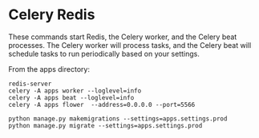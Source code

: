 # Celery Redis

These commands start Redis, the Celery worker, and the Celery beat processes.
The Celery worker will process tasks, and the Celery beat will schedule tasks to
run periodically based on your settings.

From the apps directory:

```
redis-server
celery -A apps worker --loglevel=info
celery -A apps beat --loglevel=info 
celery -A apps flower  --address=0.0.0.0 --port=5566
```

```
python manage.py makemigrations --settings=apps.settings.prod
python manage.py migrate --settings=apps.settings.prod
```